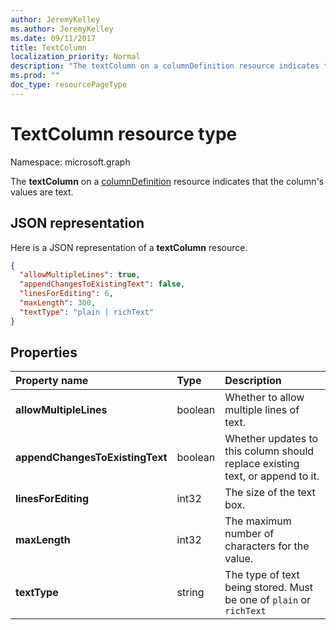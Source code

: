 ```yaml
---
author: JeremyKelley
ms.author: JeremyKelley
ms.date: 09/11/2017
title: TextColumn
localization_priority: Normal
description: "The textColumn on a columnDefinition resource indicates that the column's values are text."
ms.prod: ""
doc_type: resourcePageType
---
```


# TextColumn resource type

Namespace: microsoft.graph

The **textColumn** on a [columnDefinition](columndefinition.md) resource indicates that the column's values are text.

## JSON representation

Here is a JSON representation of a **textColumn** resource.
<!-- { "blockType": "resource", "@odata.type": "microsoft.graph.textColumn" } -->

```json
{
  "allowMultipleLines": true,
  "appendChangesToExistingText": false,
  "linesForEditing": 6,
  "maxLength": 300,
  "textType": "plain | richText"
}
```

## Properties

| Property name                   | Type    | Description
|:--------------------------------|:--------|:---------------------------------
| **allowMultipleLines**          | boolean | Whether to allow multiple lines of text.
| **appendChangesToExistingText** | boolean | Whether updates to this column should replace existing text, or append to it.
| **linesForEditing**             | int32   | The size of the text box.
| **maxLength**                   | int32   | The maximum number of characters for the value.
| **textType**                    | string  | The type of text being stored. Must be one of `plain` or `richText`

<!-- {
  "type": "#page.annotation",
  "description": "",
  "keywords": "",
  "section": "documentation",
  "suppressions": [
    "Warning: /api-reference/v1.0/resources/textcolumn.md:
      Found potential enums in resource example that weren't defined in a table:(plain,richText) are in resource, but () are in table"
  ],
  "tocPath": "Resources/TextColumn"
} -->
